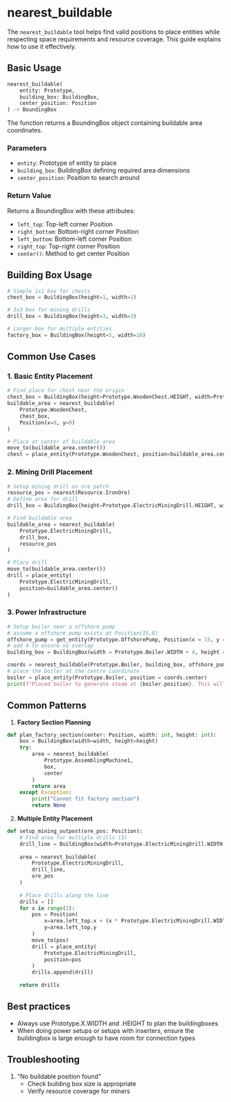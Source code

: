 # nearest_buildable

The `nearest_buildable` tool helps find valid positions to place entities while respecting space requirements and resource coverage. This guide explains how to use it effectively.

## Basic Usage

```python
nearest_buildable(
    entity: Prototype,
    building_box: BuildingBox,
    center_position: Position
) -> BoundingBox
```

The function returns a BoundingBox object containing buildable area coordinates.

### Parameters
- `entity`: Prototype of entity to place
- `building_box`: BuildingBox defining required area dimensions
- `center_position`: Position to search around

### Return Value
Returns a BoundingBox with these attributes:
- `left_top`: Top-left corner Position
- `right_bottom`: Bottom-right corner Position
- `left_bottom`: Bottom-left corner Position
- `right_top`: Top-right corner Position
- `center()`: Method to get center Position

## Building Box Usage

```python
# Simple 1x1 box for chests
chest_box = BuildingBox(height=1, width=1)

# 3x3 box for mining drills
drill_box = BuildingBox(height=3, width=3)

# Larger box for multiple entities
factory_box = BuildingBox(height=5, width=10)
```

## Common Use Cases

### 1. Basic Entity Placement
```python
# Find place for chest near the origin
chest_box = BuildingBox(height=Prototype.WoodenChest.HEIGHT, width=Prototype.WoodenChest.WIDTH)
buildable_area = nearest_buildable(
    Prototype.WoodenChest,
    chest_box,
    Position(x=0, y=0)
)

# Place at center of buildable area
move_to(buildable_area.center())
chest = place_entity(Prototype.WoodenChest, position=buildable_area.center())
```

### 2. Mining Drill Placement
```python
# Setup mining drill on ore patch
resource_pos = nearest(Resource.IronOre)
# Define area for drill
drill_box = BuildingBox(height=Prototype.ElectricMiningDrill.HEIGHT, width=Prototype.ElectricMiningDrill.WIDTH)

# Find buildable area
buildable_area = nearest_buildable(
    Prototype.ElectricMiningDrill,
    drill_box,
    resource_pos
)

# Place drill
move_to(buildable_area.center())
drill = place_entity(
    Prototype.ElectricMiningDrill,
    position=buildable_area.center()
)
```

### 3. Power Infrastructure
```python
# Setup boiler near a offshore_pump
# assume a offshore pump exists at Position(15,8)
offshore_pump = get_entity(Prototype.OffshorePump, Position(x = 15, y = 8))
# add 4 to ensure no overlap
building_box = BuildingBox(width = Prototype.Boiler.WIDTH + 4, height = Prototype.Boiler.HEIGHT + 4)

coords = nearest_buildable(Prototype.Boiler, building_box, offshore_pump.position)
# place the boiler at the centre coordinate
boiler = place_entity(Prototype.Boiler, position = coords.center)
print(f"Placed boiler to generate steam at {boiler.position}. This will be connected to the offshore pump at {offshore_pump.position}")
```

## Common Patterns

1. **Factory Section Planning**
```python
def plan_factory_section(center: Position, width: int, height: int):
    box = BuildingBox(width=width, height=height)
    try:
        area = nearest_buildable(
            Prototype.AssemblingMachine1,
            box,
            center
        )
        return area
    except Exception:
        print("Cannot fit factory section")
        return None
```

2. **Multiple Entity Placement**
```python
def setup_mining_outpost(ore_pos: Position):
    # Find area for multiple drills (3)
    drill_line = BuildingBox(width=Prototype.ElectricMiningDrill.WIDTH * 3, height=Prototype.ElectricMiningDrill.HEIGHT)  # Space for 3 drills
    
    area = nearest_buildable(
        Prototype.ElectricMiningDrill,
        drill_line,
        ore_pos
    )
    
    # Place drills along the line
    drills = []
    for x in range(3):
        pos = Position(
            x=area.left_top.x + (x * Prototype.ElectricMiningDrill.WIDTH),
            y=area.left_top.y
        )
        move_to(pos)
        drill = place_entity(
            Prototype.ElectricMiningDrill,
            position=pos
        )
        drills.append(drill)
    
    return drills
```

## Best practices
- Always use Prototype.X.WIDTH and .HEIGHT to plan the buildingboxes
- When doing power setups or setups with inserters, ensure the buildingbox is large enough to have room for connection types

## Troubleshooting

1. "No buildable position found"
   - Check building box size is appropriate
   - Verify resource coverage for miners